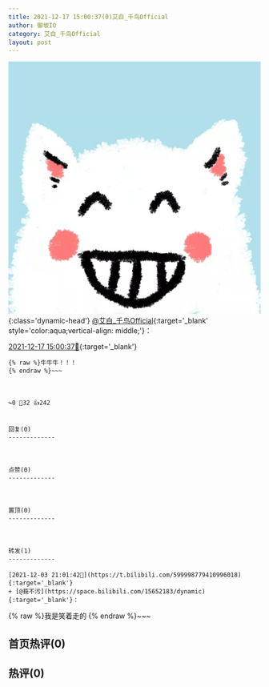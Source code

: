 ```yaml
---
title: 2021-12-17 15:00:37(0)艾白_千鸟Official
author: 御坂IO
category: 艾白_千鸟Official
layout: post
---
```


![img](/images/9ae8b9445fd0665cc014d9080156a45271be73c6.jpg){:class='dynamic-head'}
[@艾白_千鸟Official](https://space.bilibili.com/334537711/dynamic){:target='_blank' style='color:aqua;vertical-align: middle;'}：

[2021-12-17 15:00:37🔗](https://t.bilibili.com/605100921385395845){:target='_blank'}

~~~
{% raw %}牛牛牛！！！
{% endraw %}~~~



↪️0 💬32 👍242


回复(0)
-------------



点赞(0)
-------------



置顶(0)
-------------



转发(1)
-------------

[2021-12-03 21:01:42🔗](https://t.bilibili.com/599998779410996018){:target='_blank'}
+ [@莪不污](https://space.bilibili.com/15652183/dynamic){:target='_blank'}：
~~~
{% raw %}我是笑着走的
{% endraw %}~~~






首页热评(0)
-------------



热评(0)
-------------



